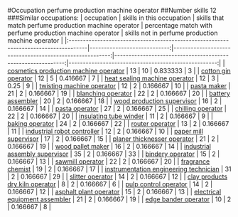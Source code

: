 #Occupation perfume production machine operator
##Number skills 12
###Similar occupations:
| occupation                                                                          |   skills in this occupation |   skills that match perfume production machine operator |   percentage match with perfume production machine operator |   skills not in perfume production machine operator |
|:------------------------------------------------------------------------------------|----------------------------:|--------------------------------------------------------:|------------------------------------------------------------:|----------------------------------------------------:|
| [cosmetics production machine operator](cosmetics_production_machine_operator.md)   |                          13 |                                                      10 |                                                    0.833333 |                                                   3 |
| [cotton gin operator](cotton_gin_operator.md)                                       |                          12 |                                                       5 |                                                    0.416667 |                                                   7 |
| [heat sealing machine operator](heat_sealing_machine_operator.md)                   |                          12 |                                                       3 |                                                    0.25     |                                                   9 |
| [twisting machine operator](twisting_machine_operator.md)                           |                          12 |                                                       2 |                                                    0.166667 |                                                  10 |
| [pasta maker](pasta_maker.md)                                                       |                          21 |                                                       2 |                                                    0.166667 |                                                  19 |
| [blanching operator](blanching_operator.md)                                         |                          22 |                                                       2 |                                                    0.166667 |                                                  20 |
| [battery assembler](battery_assembler.md)                                           |                          20 |                                                       2 |                                                    0.166667 |                                                  18 |
| [wood production supervisor](wood_production_supervisor.md)                         |                          16 |                                                       2 |                                                    0.166667 |                                                  14 |
| [pasta operator](pasta_operator.md)                                                 |                          27 |                                                       2 |                                                    0.166667 |                                                  25 |
| [chilling operator](chilling_operator.md)                                           |                          22 |                                                       2 |                                                    0.166667 |                                                  20 |
| [insulating tube winder](insulating_tube_winder.md)                                 |                          11 |                                                       2 |                                                    0.166667 |                                                   9 |
| [baking operator](baking_operator.md)                                               |                          24 |                                                       2 |                                                    0.166667 |                                                  22 |
| [router operator](router_operator.md)                                               |                          13 |                                                       2 |                                                    0.166667 |                                                  11 |
| [industrial robot controller](industrial_robot_controller.md)                       |                          12 |                                                       2 |                                                    0.166667 |                                                  10 |
| [paper mill supervisor](paper_mill_supervisor.md)                                   |                          17 |                                                       2 |                                                    0.166667 |                                                  15 |
| [planer thicknesser operator](planer_thicknesser_operator.md)                       |                          21 |                                                       2 |                                                    0.166667 |                                                  19 |
| [wood pallet maker](wood_pallet_maker.md)                                           |                          16 |                                                       2 |                                                    0.166667 |                                                  14 |
| [industrial assembly supervisor](industrial_assembly_supervisor.md)                 |                          35 |                                                       2 |                                                    0.166667 |                                                  33 |
| [bindery operator](bindery_operator.md)                                             |                          15 |                                                       2 |                                                    0.166667 |                                                  13 |
| [sawmill operator](sawmill_operator.md)                                             |                          22 |                                                       2 |                                                    0.166667 |                                                  20 |
| [fragrance chemist](fragrance_chemist.md)                                           |                          19 |                                                       2 |                                                    0.166667 |                                                  17 |
| [instrumentation engineering technician](instrumentation_engineering_technician.md) |                          31 |                                                       2 |                                                    0.166667 |                                                  29 |
| [slitter operator](slitter_operator.md)                                             |                          14 |                                                       2 |                                                    0.166667 |                                                  12 |
| [clay products dry kiln operator](clay_products_dry_kiln_operator.md)               |                           8 |                                                       2 |                                                    0.166667 |                                                   6 |
| [pulp control operator](pulp_control_operator.md)                                   |                          14 |                                                       2 |                                                    0.166667 |                                                  12 |
| [asphalt plant operator](asphalt_plant_operator.md)                                 |                          15 |                                                       2 |                                                    0.166667 |                                                  13 |
| [electrical equipment assembler](electrical_equipment_assembler.md)                 |                          21 |                                                       2 |                                                    0.166667 |                                                  19 |
| [edge bander operator](edge_bander_operator.md)                                     |                          10 |                                                       2 |                                                    0.166667 |                                                   8 |

